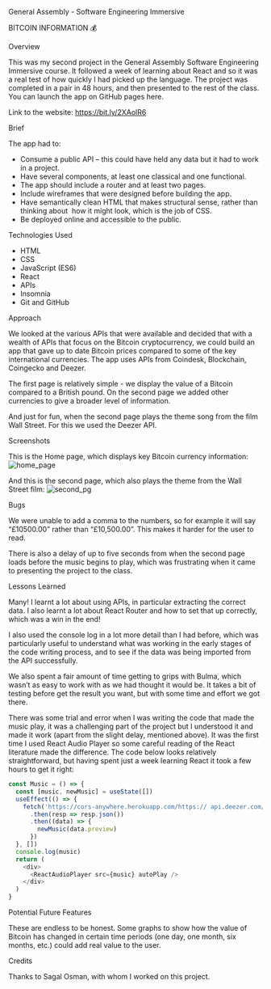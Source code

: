 
General Assembly - Software Engineering Immersive

BITCOIN INFORMATION 💰


Overview

This was my second project in the General Assembly Software Engineering Immersive course. It followed a week of learning about React and so it was a real test of how quickly I had picked up the language. The project was completed in a pair in 48 hours, and then presented to the rest of the class. You can launch the app on GitHub pages here.

Link to the website: https://bit.ly/2XAolR6

Brief

The app had to:
* Consume a public API – this could have held any data but it had to work in a project.
* Have several components, at least one classical and one functional.
* The app should include a router and at least two pages.
* Include wireframes that were designed before building the app.
* Have semantically clean HTML that makes structural sense, rather than thinking about  how it might look, which is the job of CSS.
* Be deployed online and accessible to the public.

Technologies Used

* HTML
* CSS
* JavaScript (ES6)
* React
* APIs
* Insomnia
* Git and GitHub

Approach

We looked at the various APIs that were available and decided that with a wealth of APIs that focus on the Bitcoin cryptocurrency, we could build an app that gave up to date Bitcoin prices compared to some of the key international currencies. The app uses APIs from Coindesk, Blockchain, Coingecko and Deezer.

The first page is relatively simple - we display the value of a Bitcoin compared to a British pound. On the second page we added other currencies to give a broader level of information.

And just for fun, when the second page plays the theme song from the film Wall Street. For this we used the Deezer API.

Screenshots

This is the Home page, which displays key Bitcoin currency information:
![home_page](https://i.imgur.com/nnhaCre.png)

And this is the second page, which also plays the theme from the Wall Street film:
![second_pg](https://i.imgur.com/1DiDNRV.png)

Bugs

We were unable to add a comma to the numbers, so for example it will say “£10500.00” rather than “£10,500.00”. This makes it harder for the user to read.

There is also a delay of up to five seconds from when the second page loads before the music begins to play, which was frustrating when it came to presenting the project to the class.


Lessons Learned

Many! I learnt a lot about using APIs, in particular extracting the correct data. I also learnt a lot about React Router and how to set that up correctly, which was a win in the end! 

I also used the console log in a lot more detail than I had before, which was particularly useful to understand what was working in the early stages of the code writing process, and to see if the data was being imported from the API successfully. 

We also spent a fair amount of time getting to grips with Bulma, which wasn’t as easy to work with as we had thought it would be. It takes a bit of testing before get the result you want, but with some time and effort we got there.

There was some trial and error when I was writing the code that made the music play, it was a challenging part of the project but I understood it and made it work (apart from the slight delay, mentioned above). It was  the first time I used React Audio Player so some careful reading of the React literature made the difference. The code below looks relatively straightforward, but having spent just a week learning React it took a few hours to get it right:

```js
const Music = () => {								
  const [music, newMusic] = useState([])				
  useEffect(() => {									
    fetch('https://cors-anywhere.herokuapp.com/https://	api.deezer.com/track/3614317')						
      .then(resp => resp.json())						
      .then((data) => {								
        newMusic(data.preview)						
      })											
  }, [])											
  console.log(music)								
  return (										
    <div>											
      <ReactAudioPlayer src={music} autoPlay />			
    </div>										
  )												
}												
```
Potential Future Features

These are endless to be honest. Some graphs to show how the value of Bitcoin has changed in certain time periods (one day, one month, six months, etc.) could add real value to the user.

Credits

Thanks to Sagal Osman, with whom I worked on this project.
